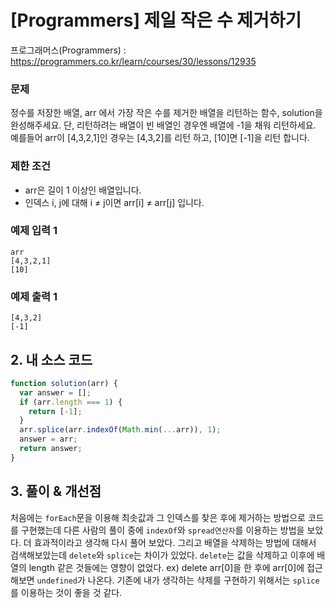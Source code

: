 # [Programmers] 제일 작은 수 제거하기

프로그래머스(Programmers) : https://programmers.co.kr/learn/courses/30/lessons/12935

### 문제

정수를 저장한 배열, arr 에서 가장 작은 수를 제거한 배열을 리턴하는 함수, solution을 완성해주세요. 단, 리턴하려는 배열이 빈 배열인 경우엔 배열에 -1을 채워 리턴하세요. 예를들어 arr이 [4,3,2,1]인 경우는 [4,3,2]를 리턴 하고, [10]면 [-1]을 리턴 합니다.

### 제한 조건

- arr은 길이 1 이상인 배열입니다.
- 인덱스 i, j에 대해 i ≠ j이면 arr[i] ≠ arr[j] 입니다.

### 예제 입력 1

```
arr
[4,3,2,1]
[10]
```

### 예제 출력 1

```
[4,3,2]
[-1]
```

## 2. 내 소스 코드

```javascript
function solution(arr) {
  var answer = [];
  if (arr.length === 1) {
    return [-1];
  }
  arr.splice(arr.indexOf(Math.min(...arr)), 1);
  answer = arr;
  return answer;
}
```

## 3. 풀이 & 개선점

처음에는 `forEach`문을 이용해 최솟값과 그 인덱스를 찾은 후에 제거하는 방법으로 코드를 구현했는데 다른 사람의 풀이 중에 `indexOf`와 `spread연산자`를 이용하는 방법을 보았다. 더 효과적이라고 생각해 다시 풀어 보았다.
그리고 배열을 삭제하는 방법에 대해서 검색해보았는데 `delete`와 `splice`는 차이가 있었다. `delete`는 값을 삭제하고 이후에 배열의 length 같은 것들에는 영향이 없었다. ex) delete arr[0]을 한 후에 arr[0]에 접근해보면 `undefined`가 나온다. 기존에 내가 생각하는 삭제를 구현하기 위해서는 `splice`를 이용하는 것이 좋을 것 같다.
